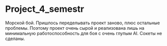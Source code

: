 # Project_4_semestr
Морской бой. Пришлось переделывать проект заново, плюс остальные проблемы. Поэтому проект очень сырой и реализована лишь на минимальную работоспособность для боя с очень глупым AI. Сокеты не сделаны. 
